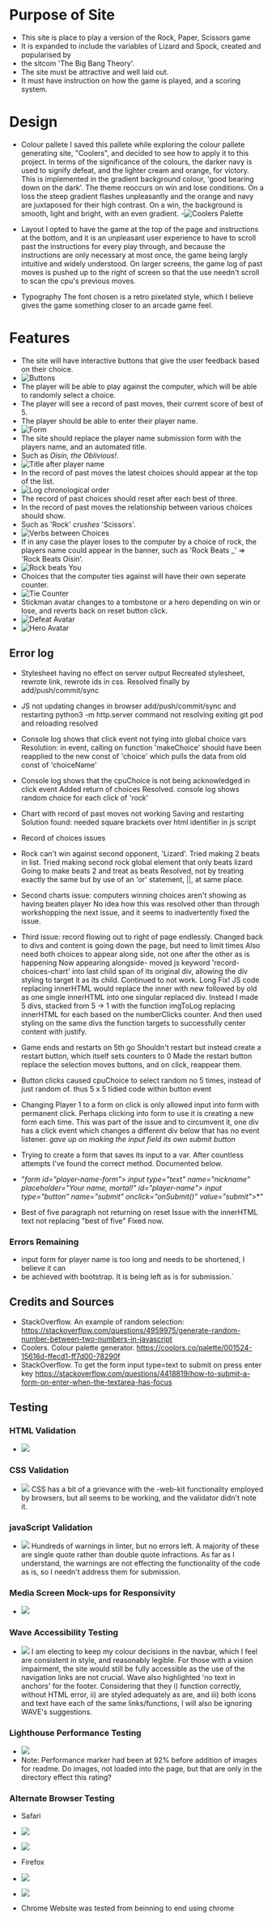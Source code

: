 # Purpose of Site
- This site is place to play a version of the Rock, Paper, Scissors game
- It is expanded to include the variables of Lizard and Spock, created and popularised by
- the sitcom 'The Big Bang Theory'.
- The site must be attractive and well laid out. 
- It must have instruction on how the game is played, and a scoring system.

# Design
- Colour pallete
    I saved this pallete while exploring the colour pallete generating site, "Coolers", and decided to
    see how to apply it to this project. 
    In terms of the significance of the colours, the darker navy is used to signify defeat,
    and the lighter cream and orange, for victory.
    This is implemented in the gradient background colour, 'good bearing down on the dark'.
    The theme reoccurs on win and lose conditions. On a loss the steep gradient flashes unpleasantly and
    the orange and navy are juxtaposed for their high contrast. On a win, the background is smooth, light
    and bright, with an even gradient.
-![Coolers Palette](assets/readme-documentation/colour-choice.png)

- Layout
    I opted to have the game at the top of the page and instructions at the bottom, and it is
    an unpleasant user experience to have to scroll past the instructions for every play through, and because
    the instructions are only necessary at most once, the game being largly intuitive and widely understood.
    On larger screens, the game log of past moves is pushed up to the right of screen so that the use 
    needn't scroll to scan the cpu's previous moves.

- Typography
    The font chosen is a retro pixelated style, which I believe gives the game something closer to an
    arcade game feel. 

# Features
- The site will have interactive buttons that give the user feedback based on their choice.
- ![Buttons](assets/readme-documentation/buttons.png)
- The player will be able to play against the computer, which will be able to randomly select a choice.
- The player will see a record of past moves, their current score of best of 5.
- The player should be able to enter their player name.
- ![Form](assets/readme-documentation/submitname.png)
- The site should replace the player name submission form with the players name, and an automated title.
- Such as *Oisín, the Oblivious!*.
- ![Title after player name](assets/readme-documentation/randomtitle.png)
- In the record of past moves the latest choices should appear at the top of the list.
- ![Log chronological order](assets/readme-documentation/logorder.png) 
- The record of past choices should reset after each best of three.
- In the record of past moves the relationship between various choices should show.
-   Such as 'Rock' *crushes* 'Scissors'.
- ![Verbs between Choices](assets/readme-documentation/actionwords.png)
- If in any case the player loses to the computer by a choice of rock, the players name could appear in the banner, such as 'Rock Beats _' => 'Rock Beats Oisín'.
- ![Rock beats You](assets/readme-documentation/bannername.png)
- Choices that the computer ties against will have their own seperate counter.
- ![Tie Counter](assets/readme-documentation/tiescounter.png)
- Stickman avatar changes to a tombstone or a hero depending on win or lose, and reverts back on reset button click.
- ![Defeat Avatar](assets/readme-documentation/defeat-avatar.png)
- ![Hero Avatar](assets/readme-documentation/hero-avatar.png)
## Error log
- Stylesheet having no effect on server output
    Recreated stylesheet, rewrote link, rewrote ids in css.
    Resolved finally by add/push/commit/sync

- JS not updating changes in browser
    add/push/commit/sync and restarting python3 -m http.server command not resolving
    exiting git pod and reloading resolved

- Console log shows that click event not tying into global choice vars
    Resolution: in event, calling on function 'makeChoice' should have been reapplied
    to the new const of 'choice' which pulls the data from old const of 'choiceName'

- Console log shows that the cpuChoice is not being acknowledged in click event
    Added return of choices
    Resolved. console log shows random choice for each click of 'rock'

- Chart with record of past moves not working
    Saving and restarting
    Solution found: needed square brackets over html identifier in js script

- Record of choices issues
 
- Rock can't win against second opponent, 'Lizard'.
    Tried making 2 beats in list. Tried making second rock global element that only beats lizard
    Going to make beats 2 and treat as beats
    Resolved, not by treating exactly the same but by use of an 'or' statement, ||, at same place.

- Second charts issue: computers winning choices aren't showing as having beaten player
    No idea how this was resolved other than through workshopping the next issue, and it  seems to inadvertently fixed the issue.

- Third issue: record flowing out to right of page endlessly.
    Changed back to divs and content is going down the page, but need to limit times
    Also need both choices to appear along side, not one after the other as is happening
    Now appearing alongside- moved js keyword 'record-choices-chart' into last child span of its original div, allowing the div styling to target it as its child.
    Continued to not work. Long Fix!
            JS code replacing innerHTML would replace the inner with new followed by old
            as one single innerHTML into one singular replaced div.
            Instead I made 5 divs, stacked from 5 -> 1 with
            the function imgToLog replacing innerHTML for each based on
            the numberClicks counter.
            And then used styling on the same divs the function targets to successfully
            center content with justify. 

- Game ends and restarts on 5th go
    Shouldn't restart but instead create a restart button, which itself sets counters to 0
    Made the restart button replace the selection moves buttons, and on click, reappear them.

- Button clicks caused cpuChoice to select random no 5 times, instead of just random of. thus 5 x 5
    tidied code within button event

- Changing Player 1 to a form on click is only allowed input into form with permanent click.
    Perhaps clicking into form to use it is creating a new form each time.
    This was part of the issue and to circumvent it, one div has a click event
    which changes a different div below that has no event listener.
    *gave up on making the input field its own submit button*

- Trying to create a form that saves its input to a var. After countless attempts
    I've found the correct method. Documented below.
-    "*form id="player-name-form">*
    *input type="text" name="nickname" placeholder="Your name, mortal!" id="player-name">*
    *input type="button" name="submit" onclick="onSubmit()" value="submit"*></form>*"

- Best of five paragraph not returning on reset 
    Issue with the innerHTML text not replacing "best of five"
    Fixed now.

### Errors Remaining
- input form for player name is too long and needs to be shortened, I believe it can
- be achieved with bootstrap. It is being left as is for submission.`


## Credits and Sources
- StackOverflow. An example of random selection: https://stackoverflow.com/questions/4959975/generate-random-number-between-two-numbers-in-javascript 
- Coolers. Colour palette generator. https://coolors.co/palette/001524-15616d-ffecd1-ff7d00-78290f
- StackOverflow. To get the form input type=text to submit on press enter key https://stackoverflow.com/questions/4418819/how-to-submit-a-form-on-enter-when-the-textarea-has-focus

## Testing

### HTML Validation
- ![](assets/readme-documentation/html-validation.png)
### CSS Validation
- ![](assets/readme-documentation/css-vaildation.png)
    CSS has a bit of a grievance with the -web-kit functionality employed by browsers, but all seems to be working,
    and the validator didn't note it.
### javaScript Validation
- ![](assets/readme-documentation/javascript-validation.png)
    Hundreds of warnings in linter, but no errors left. A majority of these are single quote rather than
    double quote infractions. As far as I understand, the warnings are not effecting the functionality of the code as is,
    so I needn't address them for submission.
### Media Screen Mock-ups for Responsivity
- ![](assets/readme-documentation/screen-mockups.png)
### Wave Accessibility Testing
- ![](assets/readme-documentation/accessibility.png)
    I am electing to keep my colour decisions in the navbar, which I feel are consistent in style, and reasonably legible.
    For those with a vision impairment, the site would still be fully accessible as the use of the navigation links are not crucial.
    Wave also highlighted 'no text in anchors' for the footer. Considering that they i) function correctly, without HTML error, 
    ii) are styled adequately as are, and iii) both icons and text have each of the same links/functions, I will also be ignoring WAVE's suggestions.
### Lighthouse Performance Testing
- ![](assets/readme-documentation/performance.png)
- Note: Performance marker had been at 92% before addition of images for readme. Do images, not loaded into the page, 
but that are only in the directory effect this rating?
### Alternate Browser Testing
- Safari 
- ![](assets/readme-documentation/safari-test-1.png)
- ![](assets/readme-documentation/safari-test-2.png)

- Firefox
- ![](assets/readme-documentation/firefox-test-1.png)
- ![](assets/readme-documentation/firefox-test-2.png)

- Chrome
    Website was tested from beinning to end using chrome